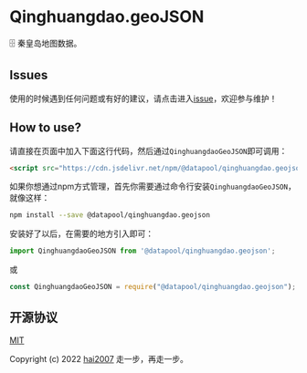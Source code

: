 # Qinghuangdao.geoJSON
🗄️ 秦皇岛地图数据。

## Issues
使用的时候遇到任何问题或有好的建议，请点击进入[issue](https://github.com/hai2007/datapool/issues)，欢迎参与维护！

## How to use?

请直接在页面中加入下面这行代码，然后通过```QinghuangdaoGeoJSON```即可调用：

```html
<script src="https://cdn.jsdelivr.net/npm/@datapool/qinghuangdao.geojson@1"></script>
```

如果你想通过npm方式管理，首先你需要通过命令行安装``````QinghuangdaoGeoJSON``````，就像这样：

```bash
npm install --save @datapool/qinghuangdao.geojson
```

安装好了以后，在需要的地方引入即可：

```js
import QinghuangdaoGeoJSON from '@datapool/qinghuangdao.geojson';
```

或

```js
const QinghuangdaoGeoJSON = require("@datapool/qinghuangdao.geojson");
```

开源协议
---------------------------------------
[MIT](https://github.com/hai2007/datapool/blob/master/LICENSE)

Copyright (c) 2022 [hai2007](https://hai2007.gitee.io/sweethome/) 走一步，再走一步。
